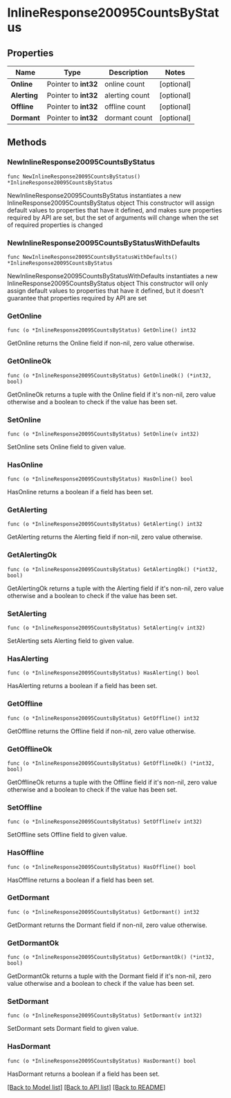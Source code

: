 # InlineResponse20095CountsByStatus

## Properties

Name | Type | Description | Notes
------------ | ------------- | ------------- | -------------
**Online** | Pointer to **int32** | online count | [optional] 
**Alerting** | Pointer to **int32** | alerting count | [optional] 
**Offline** | Pointer to **int32** | offline count | [optional] 
**Dormant** | Pointer to **int32** | dormant count | [optional] 

## Methods

### NewInlineResponse20095CountsByStatus

`func NewInlineResponse20095CountsByStatus() *InlineResponse20095CountsByStatus`

NewInlineResponse20095CountsByStatus instantiates a new InlineResponse20095CountsByStatus object
This constructor will assign default values to properties that have it defined,
and makes sure properties required by API are set, but the set of arguments
will change when the set of required properties is changed

### NewInlineResponse20095CountsByStatusWithDefaults

`func NewInlineResponse20095CountsByStatusWithDefaults() *InlineResponse20095CountsByStatus`

NewInlineResponse20095CountsByStatusWithDefaults instantiates a new InlineResponse20095CountsByStatus object
This constructor will only assign default values to properties that have it defined,
but it doesn't guarantee that properties required by API are set

### GetOnline

`func (o *InlineResponse20095CountsByStatus) GetOnline() int32`

GetOnline returns the Online field if non-nil, zero value otherwise.

### GetOnlineOk

`func (o *InlineResponse20095CountsByStatus) GetOnlineOk() (*int32, bool)`

GetOnlineOk returns a tuple with the Online field if it's non-nil, zero value otherwise
and a boolean to check if the value has been set.

### SetOnline

`func (o *InlineResponse20095CountsByStatus) SetOnline(v int32)`

SetOnline sets Online field to given value.

### HasOnline

`func (o *InlineResponse20095CountsByStatus) HasOnline() bool`

HasOnline returns a boolean if a field has been set.

### GetAlerting

`func (o *InlineResponse20095CountsByStatus) GetAlerting() int32`

GetAlerting returns the Alerting field if non-nil, zero value otherwise.

### GetAlertingOk

`func (o *InlineResponse20095CountsByStatus) GetAlertingOk() (*int32, bool)`

GetAlertingOk returns a tuple with the Alerting field if it's non-nil, zero value otherwise
and a boolean to check if the value has been set.

### SetAlerting

`func (o *InlineResponse20095CountsByStatus) SetAlerting(v int32)`

SetAlerting sets Alerting field to given value.

### HasAlerting

`func (o *InlineResponse20095CountsByStatus) HasAlerting() bool`

HasAlerting returns a boolean if a field has been set.

### GetOffline

`func (o *InlineResponse20095CountsByStatus) GetOffline() int32`

GetOffline returns the Offline field if non-nil, zero value otherwise.

### GetOfflineOk

`func (o *InlineResponse20095CountsByStatus) GetOfflineOk() (*int32, bool)`

GetOfflineOk returns a tuple with the Offline field if it's non-nil, zero value otherwise
and a boolean to check if the value has been set.

### SetOffline

`func (o *InlineResponse20095CountsByStatus) SetOffline(v int32)`

SetOffline sets Offline field to given value.

### HasOffline

`func (o *InlineResponse20095CountsByStatus) HasOffline() bool`

HasOffline returns a boolean if a field has been set.

### GetDormant

`func (o *InlineResponse20095CountsByStatus) GetDormant() int32`

GetDormant returns the Dormant field if non-nil, zero value otherwise.

### GetDormantOk

`func (o *InlineResponse20095CountsByStatus) GetDormantOk() (*int32, bool)`

GetDormantOk returns a tuple with the Dormant field if it's non-nil, zero value otherwise
and a boolean to check if the value has been set.

### SetDormant

`func (o *InlineResponse20095CountsByStatus) SetDormant(v int32)`

SetDormant sets Dormant field to given value.

### HasDormant

`func (o *InlineResponse20095CountsByStatus) HasDormant() bool`

HasDormant returns a boolean if a field has been set.


[[Back to Model list]](../README.md#documentation-for-models) [[Back to API list]](../README.md#documentation-for-api-endpoints) [[Back to README]](../README.md)


